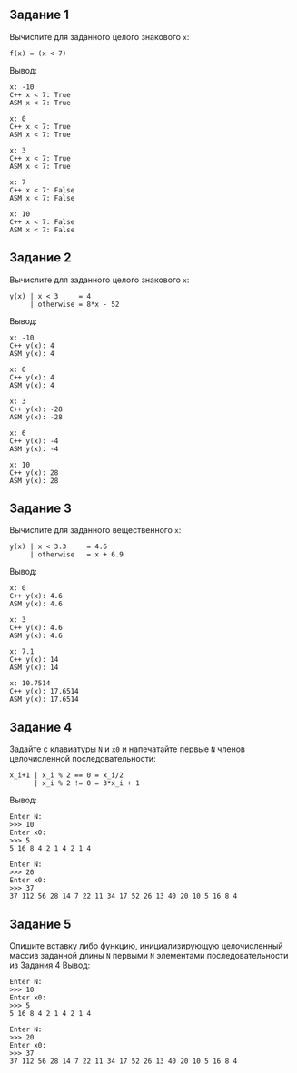 ## Задание 1

Вычислите для заданного целого знакового `x`:

```
f(x) = (x < 7)
```

Вывод:

```
x: -10
C++ x < 7: True
ASM x < 7: True

x: 0
C++ x < 7: True
ASM x < 7: True

x: 3
C++ x < 7: True
ASM x < 7: True

x: 7
C++ x < 7: False
ASM x < 7: False

x: 10
C++ x < 7: False
ASM x < 7: False
```

## Задание 2

Вычислите для заданного целого знакового `x`:

```
y(x) | x < 3     = 4
     | otherwise = 8*x - 52
```

Вывод:

```
x: -10
C++ y(x): 4
ASM y(x): 4

x: 0
C++ y(x): 4
ASM y(x): 4

x: 3
C++ y(x): -28
ASM y(x): -28

x: 6
C++ y(x): -4
ASM y(x): -4

x: 10
C++ y(x): 28
ASM y(x): 28
```

## Задание 3

Вычислите для заданного вещественного `x`:

```
y(x) | x < 3.3     = 4.6
     | otherwise   = x + 6.9
```

Вывод:

```
x: 0
C++ y(x): 4.6
ASM y(x): 4.6

x: 3
C++ y(x): 4.6
ASM y(x): 4.6

x: 7.1
C++ y(x): 14
ASM y(x): 14

x: 10.7514
C++ y(x): 17.6514
ASM y(x): 17.6514
```

## Задание 4

Задайте с клавиатуры `N` и `x0` и напечатайте первые `N` членов
целочисленной последовательности:

```
x_i+1 | x_i % 2 == 0 = x_i/2
      | x_i % 2 != 0 = 3*x_i + 1
```

Вывод:

```
Enter N:
>>> 10
Enter x0:
>>> 5
5 16 8 4 2 1 4 2 1 4

Enter N:
>>> 20
Enter x0:
>>> 37
37 112 56 28 14 7 22 11 34 17 52 26 13 40 20 10 5 16 8 4
```

## Задание 5

Опишите вставку либо функцию, инициализирующую целочисленный массив заданной длины `N` первыми `N` элементами последовательности из Задания 4
Вывод:

```
Enter N:
>>> 10
Enter x0:
>>> 5
5 16 8 4 2 1 4 2 1 4

Enter N:
>>> 20
Enter x0:
>>> 37
37 112 56 28 14 7 22 11 34 17 52 26 13 40 20 10 5 16 8 4
```
